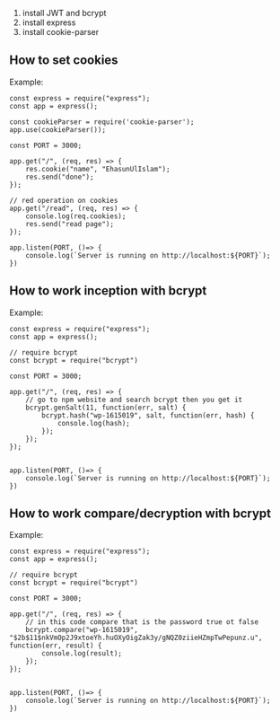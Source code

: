 1. install JWT and bcrypt
2. install express
3. install cookie-parser



## How to set cookies

Example: 

    const express = require("express");
    const app = express();

    const cookieParser = require('cookie-parser');
    app.use(cookieParser());

    const PORT = 3000;

    app.get("/", (req, res) => {
        res.cookie("name", "EhasunUlIslam");
        res.send("done");
    });

    // red operation on cookies
    app.get("/read", (req, res) => {
        console.log(req.cookies);
        res.send("read page");
    });

    app.listen(PORT, ()=> {
        console.log(`Server is running on http://localhost:${PORT}`);
    })


## How to work inception with bcrypt

Example: 

    const express = require("express");
    const app = express();

    // require bcrypt
    const bcrypt = require("bcrypt")

    const PORT = 3000;

    app.get("/", (req, res) => {
        // go to npm website and search bcrypt then you get it
        bcrypt.genSalt(11, function(err, salt) {
            bcrypt.hash("wp-1615019", salt, function(err, hash) {
                console.log(hash);
            });
        });
    });


    app.listen(PORT, ()=> {
        console.log(`Server is running on http://localhost:${PORT}`);
    })


## How to work compare/decryption with bcrypt

Example: 

    const express = require("express");
    const app = express();

    // require bcrypt
    const bcrypt = require("bcrypt")

    const PORT = 3000;

    app.get("/", (req, res) => {
        // in this code compare that is the password true ot false
        bcrypt.compare("wp-1615019", "$2b$11$nkVmOp2J9xtoeYh.huOXyOigZak3y/gNQZ0ziieHZmpTwPepunz.u", function(err, result) {
            console.log(result);
        });
    });


    app.listen(PORT, ()=> {
        console.log(`Server is running on http://localhost:${PORT}`);
    })